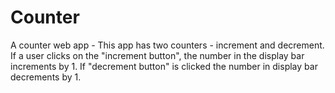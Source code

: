 # Counter
A counter web app -
This app has two counters - increment and decrement. If a user clicks on the "increment button", the number in the display bar increments by 1.
If "decrement button" is clicked the number in display bar decrements by 1.
